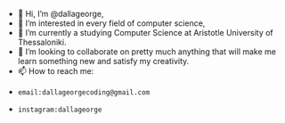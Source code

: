 - 👋 Hi, I’m @dallageorge,
- 👀 I’m interested in every field of computer science,
- 🌱 I’m currently a studying Computer Science at Aristotle University of Thessaloniki.
- 💞️ I’m looking to collaborate on pretty much anything that will make me learn something new and satisfy my creativity.
- 📫 How to reach me:
-     email:dallageorgecoding@gmail.com
-     instagram:dallageorge

<!---
dallageorge/dallageorge is a ✨ special ✨ repository because its `README.md` (this file) appears on your GitHub profile.
You can click the Preview link to take a look at your changes.
--->
